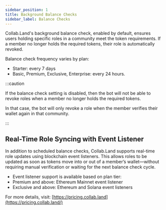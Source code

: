 ```yaml
---
sidebar_position: 1
title: Background Balance Checks
sidebar_label: Balance Checks
---
```


Collab.Land's background balance check, enabled by default, ensures users holding specific roles in a community meet the token requirements. If a member no longer holds the required tokens, their role is automatically revoked.

Balance check frequency varies by plan:

- Starter: every 7 days
- Basic, Premium, Exclusive, Enterprise: every 24 hours.

:::caution

If the balance check setting is disabled, then the bot will not be able to revoke roles when a member no longer holds the required tokens.

In that case, the bot will only revoke a role when the member verifies their wallet again in that community.

:::

## Real-Time Role Syncing with Event Listener
In addition to scheduled balance checks, Collab.Land supports real-time role updates using blockchain event listeners. This allows roles to be updated as soon as tokens move into or out of a member’s wallet—without requiring manual verification or waiting for the next balance check cycle.

- Event listener support is available based on plan tier:
- Premium and above: Ethereum Mainnet event listener
- Exclusive and above: Ethereum and Solana event listeners

For more details, visit: [https://pricing.collab.land](https://pricing.collab.land/)